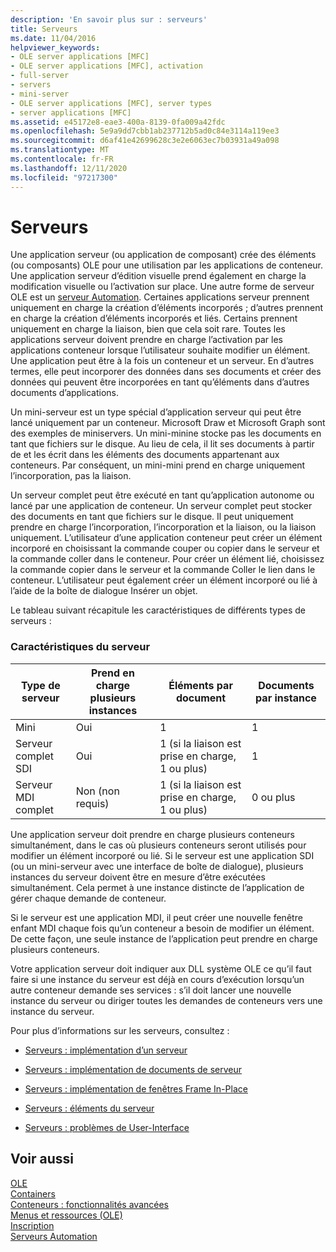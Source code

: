 ```yaml
---
description: 'En savoir plus sur : serveurs'
title: Serveurs
ms.date: 11/04/2016
helpviewer_keywords:
- OLE server applications [MFC]
- OLE server applications [MFC], activation
- full-server
- servers
- mini-server
- OLE server applications [MFC], server types
- server applications [MFC]
ms.assetid: e45172e8-eae3-400a-8139-0fa009a42fdc
ms.openlocfilehash: 5e9a9dd7cbb1ab237712b5ad0c84e3114a119ee3
ms.sourcegitcommit: d6af41e42699628c3e2e6063ec7b03931a49a098
ms.translationtype: MT
ms.contentlocale: fr-FR
ms.lasthandoff: 12/11/2020
ms.locfileid: "97217300"
---
```

# <a name="servers"></a>Serveurs

Une application serveur (ou application de composant) crée des éléments (ou composants) OLE pour une utilisation par les applications de conteneur. Une application serveur d’édition visuelle prend également en charge la modification visuelle ou l’activation sur place. Une autre forme de serveur OLE est un [serveur Automation](../mfc/automation-servers.md). Certaines applications serveur prennent uniquement en charge la création d’éléments incorporés ; d’autres prennent en charge la création d’éléments incorporés et liés. Certains prennent uniquement en charge la liaison, bien que cela soit rare. Toutes les applications serveur doivent prendre en charge l’activation par les applications conteneur lorsque l’utilisateur souhaite modifier un élément. Une application peut être à la fois un conteneur et un serveur. En d’autres termes, elle peut incorporer des données dans ses documents et créer des données qui peuvent être incorporées en tant qu’éléments dans d’autres documents d’applications.

Un mini-serveur est un type spécial d’application serveur qui peut être lancé uniquement par un conteneur. Microsoft Draw et Microsoft Graph sont des exemples de miniservers. Un mini-minine stocke pas les documents en tant que fichiers sur le disque. Au lieu de cela, il lit ses documents à partir de et les écrit dans les éléments des documents appartenant aux conteneurs. Par conséquent, un mini-mini prend en charge uniquement l’incorporation, pas la liaison.

Un serveur complet peut être exécuté en tant qu’application autonome ou lancé par une application de conteneur. Un serveur complet peut stocker des documents en tant que fichiers sur le disque. Il peut uniquement prendre en charge l’incorporation, l’incorporation et la liaison, ou la liaison uniquement. L’utilisateur d’une application conteneur peut créer un élément incorporé en choisissant la commande couper ou copier dans le serveur et la commande coller dans le conteneur. Pour créer un élément lié, choisissez la commande copier dans le serveur et la commande Coller le lien dans le conteneur. L’utilisateur peut également créer un élément incorporé ou lié à l’aide de la boîte de dialogue Insérer un objet.

Le tableau suivant récapitule les caractéristiques de différents types de serveurs :

### <a name="server-characteristics"></a>Caractéristiques du serveur

|Type de serveur|Prend en charge plusieurs instances|Éléments par document|Documents par instance|
|--------------------|---------------------------------|------------------------|----------------------------|
|Mini|Oui|1|1|
|Serveur complet SDI|Oui|1 (si la liaison est prise en charge, 1 ou plus)|1|
|Serveur MDI complet|Non (non requis)|1 (si la liaison est prise en charge, 1 ou plus)|0 ou plus|

Une application serveur doit prendre en charge plusieurs conteneurs simultanément, dans le cas où plusieurs conteneurs seront utilisés pour modifier un élément incorporé ou lié. Si le serveur est une application SDI (ou un mini-serveur avec une interface de boîte de dialogue), plusieurs instances du serveur doivent être en mesure d’être exécutées simultanément. Cela permet à une instance distincte de l’application de gérer chaque demande de conteneur.

Si le serveur est une application MDI, il peut créer une nouvelle fenêtre enfant MDI chaque fois qu’un conteneur a besoin de modifier un élément. De cette façon, une seule instance de l’application peut prendre en charge plusieurs conteneurs.

Votre application serveur doit indiquer aux DLL système OLE ce qu’il faut faire si une instance du serveur est déjà en cours d’exécution lorsqu’un autre conteneur demande ses services : s’il doit lancer une nouvelle instance du serveur ou diriger toutes les demandes de conteneurs vers une instance du serveur.

Pour plus d’informations sur les serveurs, consultez :

- [Serveurs : implémentation d’un serveur](../mfc/servers-implementing-a-server.md)

- [Serveurs : implémentation de documents de serveur](../mfc/servers-implementing-server-documents.md)

- [Serveurs : implémentation de fenêtres Frame In-Place](../mfc/servers-implementing-in-place-frame-windows.md)

- [Serveurs : éléments du serveur](../mfc/servers-server-items.md)

- [Serveurs : problèmes de User-Interface](../mfc/servers-user-interface-issues.md)

## <a name="see-also"></a>Voir aussi

[OLE](../mfc/ole-in-mfc.md)<br/>
[Containers](../mfc/containers.md)<br/>
[Conteneurs : fonctionnalités avancées](../mfc/containers-advanced-features.md)<br/>
[Menus et ressources (OLE)](../mfc/menus-and-resources-ole.md)<br/>
[Inscription](../mfc/registration.md)<br/>
[Serveurs Automation](../mfc/automation-servers.md)
